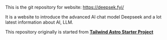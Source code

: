 This is the git repository for website: https://deepsek.fyi/

It is a website to introduce the advanced AI chat model Deepseek and a lot latest information about AI, LLM.

This repository originally is started from [**Tailwind Astro Starter Project**](https://github.com/wanoo21/tailwind-astro-starting-blog)
